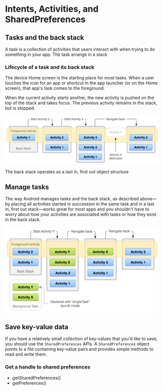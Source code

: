 # Intents, Activities, and SharedPreferences

## Tasks and the back stack
A task is a collection of activities that users interact with when trying to do something in your app. The task arrange in a stack

### Lifecycle of a task and its back stack

The device Home screen is the starting place for most tasks. When a user touches the icon for an app or shortcut in the app launcher (or on the Home screen), that app's task comes to the foreground.

When the current activity starts another, the new activity is pushed on the top of the stack and takes focus. The previous activity remains in the stack, but is stopped. 

![diagram_backstack](../assets/class27/diagram_backstack.png)

The back stack operates as a last in, first out object structure

## Manage tasks

The way Android manages tasks and the back stack, as described above—by placing all activities started in succession in the same task and in a last in, first out stack—works great for most apps and you shouldn't have to worry about how your activities are associated with tasks or how they exist in the back stack.

![diagram_backstack](../assets/class27/diagram_backstack_singletask_multiactivity.png)

## Save key-value data 
If you have a relatively small collection of key-values that you'd like to save, you should use the `SharedPreferences` APIs. A `SharedPreferences` object points to a file containing key-value pairs and provides simple methods to read and write them. 

### Get a handle to shared preferences

- getSharedPreferences()
- getPreferences()


